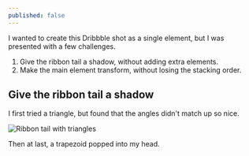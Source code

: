```yaml
---
published: false
---
```


I wanted to create this Dribbble shot as a single element, but I was presented with a few challenges.

1. Give the ribbon tail a shadow, without adding extra elements.
2. Make the main element transform, without losing the stacking order.

## Give the ribbon tail a shadow

I first tried a triangle, but found that the angles didn't match up so nice.

![Ribbon tail with triangles](/https://dl.dropbox.com/s/33ijd9t5fgh0c6t/zindex-ribbon-triangle.png)

Then at last, a trapezoid popped into my head.



